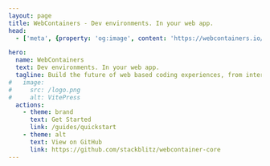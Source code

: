 ```yaml
---
layout: page
title: WebContainers - Dev environments. In your web app.
head:
  - ['meta', {property: 'og:image', content: 'https://webcontainers.io/img/og/webcontainer_api.png'}]

hero:
  name: WebContainers
  text: Dev environments. In your web app.
  tagline: Build the future of web based coding experiences, from interactive tutorials to instant production-ready dev environments.
#   image:
#     src: /logo.png
#     alt: VitePress
  actions:
    - theme: brand
      text: Get Started
      link: /guides/quickstart
    - theme: alt
      text: View on GitHub
      link: https://github.com/stackblitz/webcontainer-core
---
```


<script setup lang="ts">
import Home from '@theme/components/Home.vue';

import { homeExternalLinks, footerSections } from './data';
</script>

<Home
  :externalLinks="homeExternalLinks"
  :footerSections="footerSections"
/>